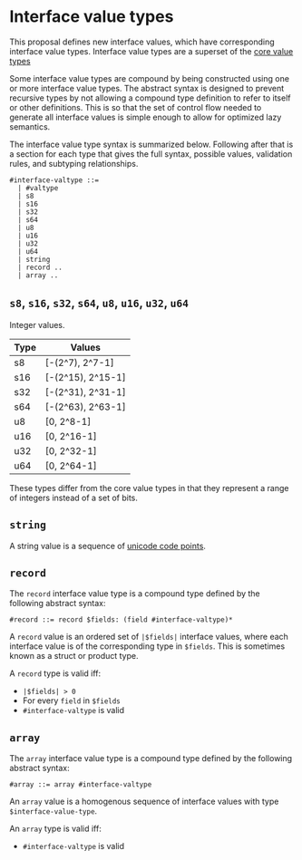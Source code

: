 # Interface value types

This proposal defines new interface values, which have corresponding interface value types. Interface value types are a superset of the [core value types](https://webassembly.github.io/spec/core/syntax/types.html#value-types)

Some interface value types are compound by being constructed using one or more interface value types. The abstract syntax is designed to prevent recursive types by not allowing a compound type definition to refer to itself or other definitions. This is so that the set of control flow needed to generate all interface values is simple enough to allow for optimized lazy semantics.

The interface value type syntax is summarized below. Following after that is a section for each type that gives the full syntax, possible values, validation rules, and subtyping relationships.

```
#interface-valtype ::=
  | #valtype
  | s8
  | s16
  | s32
  | s64
  | u8
  | u16
  | u32
  | u64
  | string
  | record ..
  | array ..
```

## `s8`, `s16`, `s32`, `s64`, `u8`, `u16`, `u32`, `u64`

Integer values.

| Type | Values            |
|------|-------------------|
| s8   | [-(2^7), 2^7-1]   |
| s16  | [-(2^15), 2^15-1] |
| s32  | [-(2^31), 2^31-1] |
| s64  | [-(2^63), 2^63-1] |
| u8   | [0, 2^8-1]        |
| u16  | [0, 2^16-1]       |
| u32  | [0, 2^32-1]       |
| u64  | [0, 2^64-1]       |

These types differ from the core value types in that they represent a range of integers instead of a set of bits.

## `string`

A string value is a sequence of [unicode code points](https://www.unicode.org/glossary/#code_point).

## `record`

The `record` interface value type is a compound type defined by the following abstract syntax:

```
#record ::= record $fields: (field #interface-valtype)*
```

A `record` value is an ordered set of `|$fields|` interface values, where each interface value is of the corresponding type in `$fields`. This is sometimes known as a struct or product type.

A `record` type is valid iff:
 * `|$fields| > 0`
 * For every `field` in `$fields`
  * `#interface-valtype` is valid

## `array`

The `array` interface value type is a compound type defined by the following abstract syntax:

```
#array ::= array #interface-valtype
```

An `array` value is a homogenous sequence of interface values with type `$interface-value-type`.

An `array` type is valid iff:
 * `#interface-valtype` is valid
